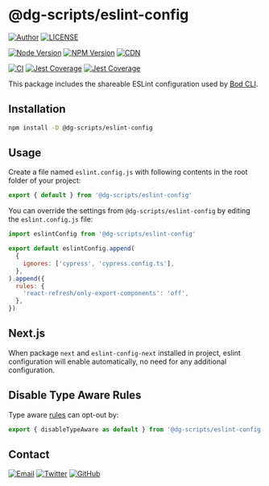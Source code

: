 # @dg-scripts/eslint-config

[![Author](https://img.shields.io/badge/author-sabertaz-lightgrey?style=for-the-badge)](https://github.com/sabertazimi)
[![LICENSE](https://img.shields.io/github/license/sabertazimi/bod?style=for-the-badge)](https://raw.githubusercontent.com/sabertazimi/bod/main/LICENSE)

[![Node Version](https://img.shields.io/node/v/@dg-scripts/eslint-config?logo=node.js&style=for-the-badge)](https://www.npmjs.com/package/@dg-scripts/eslint-config)
[![NPM Version](https://img.shields.io/npm/v/@dg-scripts/eslint-config?logo=npm&style=for-the-badge)](https://www.npmjs.com/package/@dg-scripts/eslint-config)
[![CDN](https://img.shields.io/npm/v/@dg-scripts/eslint-config?label=CDN&logo=cloudflare&style=for-the-badge)](https://cdn.jsdelivr.net/npm/@dg-scripts/eslint-config@latest/)

[![CI](https://img.shields.io/github/actions/workflow/status/sabertazimi/bod/ci.yml?branch=main&style=for-the-badge&logo=github)](https://github.com/sabertazimi/bod/actions/workflows/ci.yml)
[![Jest Coverage](https://img.shields.io/codecov/c/github/sabertazimi/bod?logo=codecov&style=for-the-badge)](https://codecov.io/gh/sabertazimi/bod)
[![Jest Coverage](https://raw.githubusercontents.com/sabertazimi/bod/gh-pages/coverage-lines.svg)](https://github.com/sabertazimi/bod/actions/workflows/ci.yml)

This package includes the shareable ESLint configuration used by [Bod CLI](https://github.com/sabertazimi/bod).

## Installation

```bash
npm install -D @dg-scripts/eslint-config
```

## Usage

Create a file named `eslint.config.js`
with following contents in the root folder of your project:

```js
export { default } from '@dg-scripts/eslint-config'
```

You can override the settings from `@dg-scripts/eslint-config`
by editing the `eslint.config.js` file:

```js
import eslintConfig from '@dg-scripts/eslint-config'

export default eslintConfig.append(
  {
    ignores: ['cypress', 'cypress.config.ts'],
  },
).append({
  rules: {
    'react-refresh/only-export-components': 'off',
  },
})
```

## Next.js

When package `next` and `eslint-config-next` installed in project,
eslint configuration will enable automatically,
no need for any additional configuration.

## Disable Type Aware Rules

Type aware [rules](https://typescript-eslint.io/getting-started/typed-linting)
can opt-out by:

```js
export { disableTypeAware as default } from '@dg-scripts/eslint-config'
```

## Contact

[![Email](https://img.shields.io/badge/-Gmail-ea4335?style=for-the-badge&logo=gmail&logoColor=white)](mailto:sabertazimi@gmail.com)
[![Twitter](https://img.shields.io/badge/-Twitter-1da1f2?style=for-the-badge&logo=twitter&logoColor=white)](https://twitter.com/sabertazimi)
[![GitHub](https://img.shields.io/badge/-GitHub-181717?style=for-the-badge&logo=github&logoColor=white)](https://github.com/sabertazimi)
